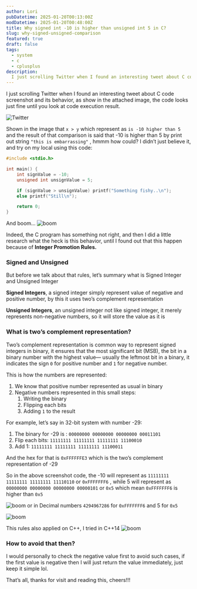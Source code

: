 ```yaml
---
author: Lori
pubDatetime: 2025-01-20T00:13:00Z
modDatetime: 2025-01-20T00:48:00Z
title: Why signed int -10 is higher than unsigned int 5 in C?
slug: why-signed-unsigned-comparison
featured: true
draft: false
tags:
  - system
  - c
  - cplusplus
description:
  I just scrolling Twitter when I found an interesting tweet about C code screenshot and its behavior, as show in the attached image, the code looks just fine until you look at code execution result.
---
```


I just scrolling Twitter when I found an interesting tweet about C code screenshot and its behavior, as show in the attached image, the code looks just fine until you look at code execution result.

![Twitter](@assets/images/blog/why_unsgined_signed/image.png)

Shown in the image that `x > y` which represent as `is -10 higher than 5` and the result of that comparison is said that -10 is higher than 5 by print out string `"this is embarrassing"` , hmmm how could? I didn’t just believe it, and try on my local using this code:
```c
#include <stdio.h>

int main() {
    int signValue = -10;
    unsigned int unsignValue = 5;

    if (signValue > unsignValue) printf("Something fishy..\n");
    else printf("Still\n");

    return 0;
}
```
And boom…
![boom](@assets/images/blog/why_unsgined_signed/image1.png)

Indeed, the C program has something not right, and then I did a little research what the heck is this behavior, until I found out that this happen because of **Integer Promotion Rules.**

### Signed and Unsigned

But before we talk about that rules, let’s summary what is Signed Integer and Unsigned Integer

**Signed Integers**, a signed integer simply represent value of negative and positive number, by this it uses two’s complement representation

**Unsigned Integers**, an unsigned integer not like signed integer, it merely represents non-negative numbers, so it will store the value as it is

### What is **two’s complement representation**?

Two’s complement representation is common way to represent signed integers in binary, it ensures that the most significant bit (MSB), the bit in a binary number with the highest value— usually the leftmost bit in a binary, it indicates the sign `0` for positive number and `1` for negative number.

This is how the numbers are represented:

1. We know that positive number represented as usual in binary
2. Negative numbers represented in this small steps:
    1. Writing the binary
    2. Flipping each bits
    3. Adding `1` to the result

For example, let’s say in 32-bit system with number -29:

1. The binary for -29 is : `00000000 00000000 00000000 00011101`
2. Flip each bits: `11111111 11111111 11111111 11100010`
3. Add 1: `11111111 11111111 11111111 11100011`

And the hex for that is `0xFFFFFFE3` which is the two’s complement representation of -29

So in the above screenshot code, the -10 will represent as `11111111 11111111 11111111 11110110` or `0xFFFFFFF6` , while 5 will represent as `00000000 00000000 00000000 00000101` or `0x5` which mean `0xFFFFFFF6` is higher than `0x5`

![boom](@assets/images/blog/why_unsgined_signed/image2.png)
or in Decimal numbers `4294967286` for `0xFFFFFFF6` and 5 for `0x5`

![boom](@assets/images/blog/why_unsgined_signed/image3.png)

This rules also applied on C++, I tried in C++14
![boom](@assets/images/blog/why_unsgined_signed/image4.png)

### How to avoid that then?

I would personally to check the negative value first to avoid such cases, if the first value is negative then I will just return the value immediately, just keep it simple lol.

That’s all, thanks for visit and reading this, cheers!!!
